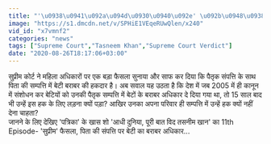 ```yaml
---
title: "'\u0938\u0941\u092a\u094d\u0930\u0940\u092e' \u092b\u0948\u0938\u0932\u093e, \u092a\u093f\u0924\u093e \u0915\u0940 \u0938\u0902\u092a\u0924\u094d\u0924\u093f \u092a\u0930 \u092c\u0947\u091f\u0940 \u0915\u093e \u092c\u0930\u093e\u092c\u0930 \u0905\u0927\u093f\u0915\u093e\u0930: Aadhi Duniya, Puri Baat with Tasneen Khan (EP-11)"
image: "https://s1.dmcdn.net/v/SPHiE1VEqeRUwQlen/x240"
vid_id: "x7vmnf2"
categories: "news"
tags: ["Supreme Court","Tasneem Khan","Supreme Court Verdict"]
date: "2020-08-26T18:17:06+03:00"
---
```

सुप्रीम कोर्ट ने महिला अधिकारों पर एक बड़ा फैसला सुनाया और साफ कर दिया कि पैतृक संपत्ति के साथ पिता की सम्पत्ति में बेटी बराबर की हकदार है। अब सवाल यह उठता है कि देश में जब 2005 में ही कानून में संशोधन कर बेटियों को उनकी पैतृक सम्पत्ति में बेटों के बराबर अधिकार दे दिया गया था, तो 15 साल बाद भी उन्हें इस हक के लिए लड़ना क्यों पड़ा? आखिर उनका अपना परिवार ही सम्प​त्ति में उन्हें हक क्यों नहीं देना चाहता?  <br>जानने के लिए देखिए 'पत्रिका' के खास शो 'आधी दुनिया, पूरी बात विद तसनीम खान' का 11th Episode- 'सुप्रीम' फैसला, पिता की संपत्ति पर बेटी का बराबर अधिकार...  <br>

